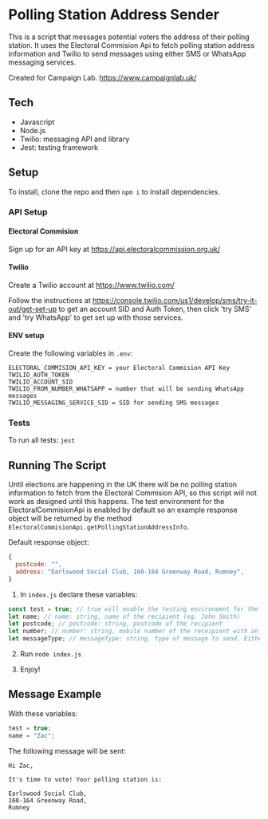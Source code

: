# Polling Station Address Sender

This is a script that messages potential voters the address of their polling station. It uses the Electoral Commision Api to fetch polling station address information and Twilio to send messages using either SMS or WhatsApp messaging services.

Created for Campaign Lab.
https://www.campaignlab.uk/

## Tech

- Javascript
- Node.js
- Twilio: messaging API and library
- Jest: testing framework

## Setup

To install, clone the repo and then `npm i` to install dependencies.

### API Setup

#### Electoral Commision

Sign up for an API key at https://api.electoralcommission.org.uk/

#### Twilio

Create a Twilio account at https://www.twilio.com/

Follow the instructions at https://console.twilio.com/us1/develop/sms/try-it-out/get-set-up to get an account SID and Auth Token, then click 'try SMS' and 'try WhatsApp' to get set up with those services.

#### ENV setup

Create the following variables in `.env`:

```
ELECTORAL_COMMISION_API_KEY = your Electoral Commision API Key
TWILIO_AUTH_TOKEN
TWILIO_ACCOUNT_SID
TWILIO_FROM_NUMBER_WHATSAPP = number that will be sending WhatsApp messages
TWILIO_MESSAGING_SERVICE_SID = SID for sending SMS messages
```

### Tests

To run all tests: `jest`

## Running The Script

Until elections are happening in the UK there will be no polling station information to fetch from the Electoral Commision API, so this script will not work as designed until this happens. The test environment for the ElectoralCommisionApi is enabled by default so an example response object will be returned by the method `ElectoralCommisionApi.getPollingStationAddressInfo`.

Default response object:

```javascript
{
  postcode: "",
  address: "Earlswood Social Club, 160-164 Greenway Road, Rumney",
}
```

1. In `index.js` declare these variables:

```javascript
const test = true; // true will enable the testing environemnt for the ElectoralCommisionApi class
let name; // name: string, name of the recipient (eg. John Smith)
let postcode; // postcode: string, postcode of the recipient
let number; // number: string, mobile number of the receipient with an international dialling code, eg. 0798... becomes +44798...
let messageType; // messageType: string, type of message to send. Either "WhatsApp" or "Sms"
```

2. Run `node index.js`

3. Enjoy!

## Message Example

With these variables:
```javascript
test = true;
name = "Zac";
```

The following message will be sent:

```
Hi Zac,

It's time to vote! Your polling station is:

Earlswood Social Club,
160-164 Greenway Road,
Rumney
```
